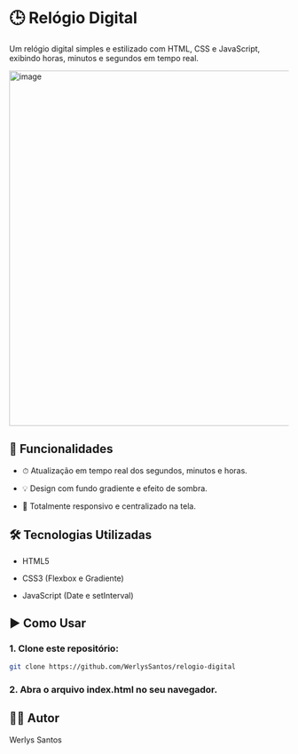 # 🕒 Relógio Digital
Um relógio digital simples e estilizado com HTML, CSS e JavaScript, exibindo horas, minutos e segundos em tempo real.

<img width="1366" height="640" alt="image" src="https://github.com/user-attachments/assets/6d1a3dc6-4b02-425f-a29b-a085f3687396" />

## 🚀 Funcionalidades
* ⏱ Atualização em tempo real dos segundos, minutos e horas.

* 💡 Design com fundo gradiente e efeito de sombra.

* 📱 Totalmente responsivo e centralizado na tela.

## 🛠 Tecnologias Utilizadas
* HTML5

* CSS3 (Flexbox e Gradiente)

* JavaScript (Date e setInterval)

## ▶️ Como Usar
### 1. Clone este repositório:

```bash
git clone https://github.com/WerlysSantos/relogio-digital
```

### 2. Abra o arquivo index.html no seu navegador.

## 🙋‍♂️ Autor
Werlys Santos

